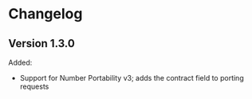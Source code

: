 # Changelog

## Version 1.3.0

Added:

- Support for Number Portability v3; adds the contract field to porting requests
